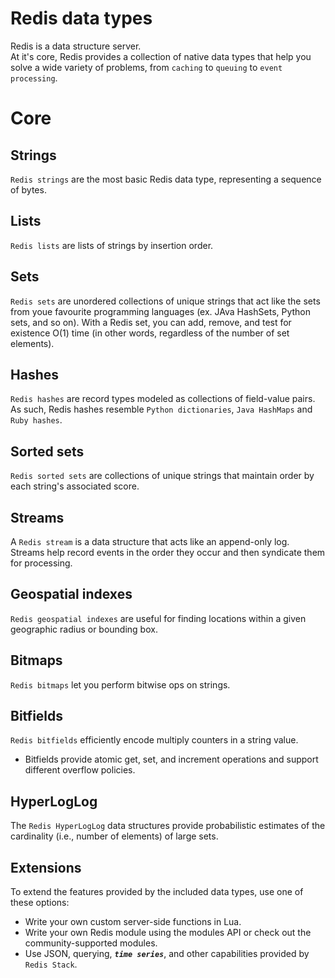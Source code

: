 # Redis data types

Redis is a data structure server.   
At it's core, Redis provides a collection of native data types that help you solve a wide variety of problems, from `caching` to `queuing` to `event processing`. 

# Core

## Strings
`Redis strings` are the most basic Redis data type, representing a sequence of bytes.

## Lists
`Redis lists` are lists of strings by insertion order.

## Sets
`Redis sets` are unordered collections of unique strings that act like the sets from youe favourite programming languages (ex. JAva HashSets, Python sets, and so on).
With a Redis set, you can add, remove, and test for existence O(1) time (in other words, regardless of the number of set elements).

## Hashes
`Redis hashes` are record types modeled as collections of field-value pairs.
As such, Redis hashes resemble `Python dictionaries`, `Java HashMaps` and `Ruby hashes`.

## Sorted sets
`Redis sorted sets` are collections of unique strings that maintain order by each string's associated score.

## Streams
A `Redis stream` is a data structure that acts like an append-only log. Streams help record events in the order they occur and then syndicate them for processing.

## Geospatial indexes
`Redis geospatial indexes` are useful for finding locations within a given geographic radius or bounding box.

## Bitmaps
`Redis bitmaps` let you perform bitwise ops on strings.

## Bitfields
`Redis bitfields` efficiently encode multiply counters in a string value.
- Bitfields provide atomic get, set, and increment operations and support different overflow policies.

## HyperLogLog
The `Redis HyperLogLog` data structures provide probabilistic estimates of the cardinality (i.e., number of elements) of large sets.

## Extensions
To extend the features provided by the included data types, use one of these options:

- Write your own custom server-side functions in Lua.
- Write your own Redis module using the modules API or check out the community-supported modules.
- Use JSON, querying, ***`time series`***, and other capabilities provided by `Redis Stack`.
